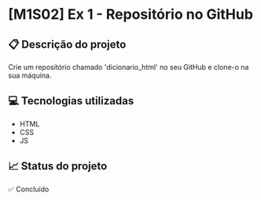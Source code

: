 # [M1S02] Ex 1 - Repositório no GitHub

## 📋 Descrição do projeto
Crie um repositório chamado 'dicionario_html' no seu GitHub e clone-o na sua máquina.

## 💻 Tecnologias utilizadas
- HTML
- CSS
- JS

## 📈 Status do projeto
✅ Concluído
